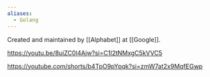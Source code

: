 ```yaml
---
aliases:
  - Golang
---
```


Created and maintained by [[Alphabet]] at [[Google]]. 

https://youtu.be/8uiZC0l4Ajw?si=C1l2tNMxgC5kVVC5

https://youtube.com/shorts/b4TpO9pYpqk?si=zmW7at2x9MqfEGwp